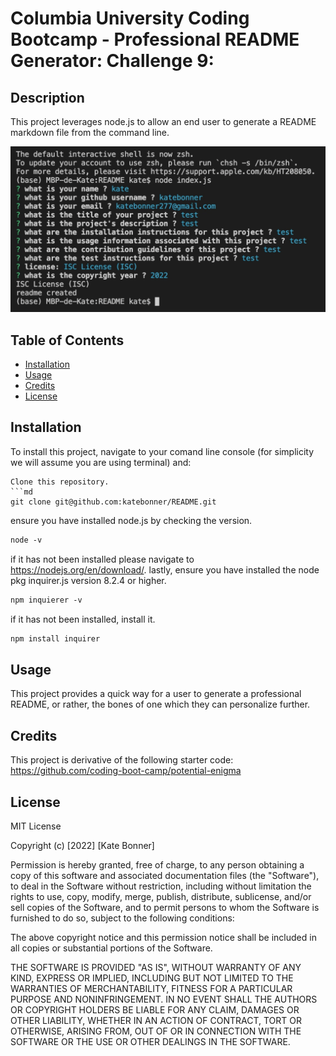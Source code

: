 # Columbia University Coding Bootcamp - Professional README Generator: Challenge 9: 

## Description

This project leverages node.js to allow an end user to generate a README markdown file from the command line.

[![demo](./READMECONTENT/demoIMG.png)](https://user-images.githubusercontent.com/96092615/173236922-8233cb89-b48e-4b56-943d-118d139a4182.mov)



## Table of Contents 

* [Installation](#installation)
* [Usage](#usage)
* [Credits](#credits)
* [License](#license)


## Installation

To install this project, navigate to your comand line console (for simplicity we will assume you are using terminal) and:

```
Clone this repository.
```md
git clone git@github.com:katebonner/README.git
```
ensure you have installed node.js by checking the version.
```md
node -v
```
if it has not been installed please navigate to https://nodejs.org/en/download/. lastly, ensure you have installed the node pkg inquirer.js version 8.2.4 or higher.
```md
npm inquierer -v
```
if it has not been installed, install it.
```md
npm install inquirer
```


## Usage

This project provides a quick way for a user to generate a professional README, or rather, the bones of one which they can personalize further.


## Credits

This project is derivative of the following starter code: https://github.com/coding-boot-camp/potential-enigma


## License

MIT License

Copyright (c) [2022] [Kate Bonner]

Permission is hereby granted, free of charge, to any person obtaining a copy
of this software and associated documentation files (the "Software"), to deal
in the Software without restriction, including without limitation the rights
to use, copy, modify, merge, publish, distribute, sublicense, and/or sell
copies of the Software, and to permit persons to whom the Software is
furnished to do so, subject to the following conditions:

The above copyright notice and this permission notice shall be included in all
copies or substantial portions of the Software.

THE SOFTWARE IS PROVIDED "AS IS", WITHOUT WARRANTY OF ANY KIND, EXPRESS OR
IMPLIED, INCLUDING BUT NOT LIMITED TO THE WARRANTIES OF MERCHANTABILITY,
FITNESS FOR A PARTICULAR PURPOSE AND NONINFRINGEMENT. IN NO EVENT SHALL THE
AUTHORS OR COPYRIGHT HOLDERS BE LIABLE FOR ANY CLAIM, DAMAGES OR OTHER
LIABILITY, WHETHER IN AN ACTION OF CONTRACT, TORT OR OTHERWISE, ARISING FROM,
OUT OF OR IN CONNECTION WITH THE SOFTWARE OR THE USE OR OTHER DEALINGS IN THE
SOFTWARE.
